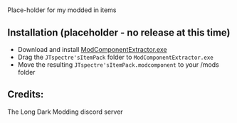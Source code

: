 # 
Place-holder for my modded in items

## Installation (placeholder - no release at this time)
* Download and install [ModComponentExtractor.exe](https://github.com/ds5678/ModComponentExtractor/releases/latest)
* Drag the `JTspectre'sItemPack` folder to `ModComponentExtractor.exe`
* Move the resulting `JTspectre'sItemPack.modcomponent` to your /mods folder

## Credits:
The Long Dark Modding discord server
